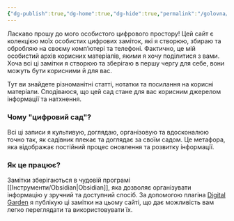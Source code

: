 ```yaml
---
{"dg-publish":true,"dg-home":true,"dg-hide":true,"permalink":"/golovna/","hide":true,"tags":["gardenEntry"],"dgPassFrontmatter":true,"created":"2024-06-21T19:10:36.000+02:00","updated":"2024-06-21T19:10:36.000+02:00"}
---
```


Ласкаво прошу до мого особистого цифрового простору! Цей сайт є колекцією моїх особистих цифрових заміток, які я створюю, збираю та обробляю на своєму комп’ютері та телефоні. Фактично, це мій особистий архів корисних матеріалів, якими я хочу поділитися з вами. Хоча всі ці замітки я створюю та зберігаю в першу чергу для себе, вони можуть бути корисними й для вас.

Тут ви знайдете різноманітні статті, нотатки та посилання на корисні матеріали. Сподіваюся, що цей сад стане для вас корисним джерелом інформації та натхнення.
### Чому "цифровий сад"?

Всі ці записи я культивую, доглядаю, організовую та вдосконалюю точно так, як садівник плекає та доглядає за своїм садом. Це метафора, яка відображає постійний процес оновлення та розвитку інформації.

### Як це працює?

Замітки зберігаються в чудовій програмі [[Інструменти/Obsidian\|Obsidian]], яка дозволяє організувати інформацію у зручний та доступний спосіб. За допомогою плагіна [Digital Garden](https://dg-docs.ole.dev) я публікую ці замітки на цьому сайті, що дає можливість вам легко переглядати та використовувати їх.